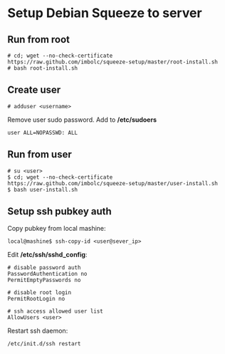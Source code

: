 Setup Debian Squeeze to server
==============================

Run from root
-------------
    # cd; wget --no-check-certificate https://raw.github.com/imbolc/squeeze-setup/master/root-install.sh
    # bash root-install.sh

Create user
-----------
    # adduser <username>
    
Remove user sudo password. Add to **/etc/sudoers**

    user ALL=NOPASSWD: ALL


Run from user
-------------
    # su <user>
    $ cd; wget --no-check-certificate https://raw.github.com/imbolc/squeeze-setup/master/user-install.sh
    $ bash user-install.sh


Setup ssh pubkey auth
---------------------
Copy pubkey from local mashine:

    local@mashine$ ssh-copy-id <user@sever_ip>


Edit **/etc/ssh/sshd_config**:

    # disable password auth
    PasswordAuthentication no
    PermitEmptyPasswords no

    # disable root login
    PermitRootLogin no

    # ssh access allowed user list
    AllowUsers <user>

Restart ssh daemon: 

    /etc/init.d/ssh restart

